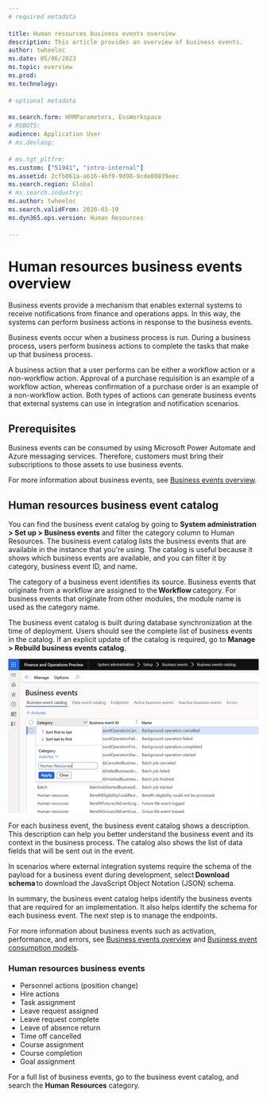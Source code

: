 ```yaml
---
# required metadata

title: Human resources business events overview
description: This article provides an overview of business events.
author: twheeloc
ms.date: 05/06/2023
ms.topic: overview
ms.prod: 
ms.technology: 

# optional metadata

ms.search.form: HRMParameters, EssWorkspace
# ROBOTS: 
audience: Application User
# ms.devlang: 

# ms.tgt_pltfrm: 
ms.custom: ["51941", "intro-internal"]
ms.assetid: 2cfb061a-a616-4bf9-9d98-9cde00039eec
ms.search.region: Global
# ms.search.industry: 
ms.author: twheeloc
ms.search.validFrom: 2020-03-19
ms.dyn365.ops.version: Human Resources

---
```


# Human resources business events overview

Business events provide a mechanism that enables external systems to receive notifications from finance and operations apps. In this way, the systems can perform business actions in response to the business events.

Business events occur when a business process is run. During a business process, users perform business actions to complete the tasks that make up that business process.

A business action that a user performs can be either a workflow action or a non-workflow action. Approval of a purchase requisition is an example of a workflow action, whereas confirmation of a purchase order is an example of a non-workflow action. Both types of actions can generate business events that external systems can use in integration and notification scenarios.

## Prerequisites

Business events can be consumed by using Microsoft Power Automate and Azure messaging services. Therefore, customers must bring their subscriptions to those assets to use business events.

For more information about business events, see [Business events overview](../fin-ops-core/dev-itpro/business-events/home-page.md).

## Human resources business event catalog

You can find the business event catalog by going to **System administration \> Set up \> Business events** and filter the category column to Human Resources. The business event catalog lists the business events that are available in the instance that you're using. The catalog is useful because it shows which business events are available, and you can filter it by category, business event ID, and name.

The category of a business event identifies its source. Business events that originate from a workflow are assigned to the **Workflow** category. For business events that originate from other modules, the module name is used as the category name.

The business event catalog is built during database synchronization at the time of deployment. Users should see the complete list of business events in the catalog. If an explicit update of the catalog is required, go to **Manage \> Rebuild business events catalog**.

![Filter to Human Resources](./Media/overview-filter.png)

For each business event, the business event catalog shows a description. This description can help you better understand the business event and its context in the business process. The catalog also shows the list of data fields that will be sent out in the event. 

In scenarios where external integration systems require the schema of the payload for a business event during development, select **Download schema** to download the JavaScript Object Notation (JSON) schema.

In summary, the business event catalog helps identify the business events that are required for an implementation. It also helps identify the schema for each business event. The next step is to manage the endpoints.

For more information about business events such as activation, performance, and errors, see [Business events overview](../fin-ops-core/dev-itpro/business-events/home-page.md#activating-business-events) and [Business event consumption models](../fin-ops-core/dev-itpro/business-events/home-page.md#business-event-consumption-models).

### Human resources business events 

- Personnel actions (position change)
- Hire actions
- Task assignment
- Leave request assigned
- Leave request complete
- Leave of absence return
- Time off cancelled
- Course assignment
- Course completion
- Goal assignment

For a full list of business events, go to the business event catalog, and search the **Human Resources** category.
